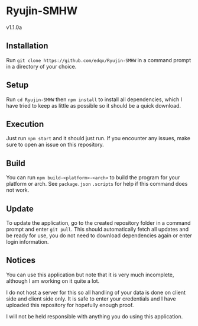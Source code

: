 # Ryujin-SMHW
v1.1.0a

## Installation
Run `git clone https://github.com/edqx/Ryujin-SMHW` in a command prompt in a directory of your choice.

## Setup
Run `cd Ryujin-SMHW` then `npm install` to install all dependencies, which I have tried to keep as little as possible so it should be a quick download.

## Execution
Just run `npm start` and it should just run. If you encounter any issues, make 
sure to open an issue on this repository.

## Build
You can run `npm build-<platform>-<arch>` to build the program for your platform or arch. See `package.json` `.scripts` for help if this command does not work.

## Update
To update the application, go to the created repository folder in a command prompt and enter `git pull`. This should automatically fetch all updates and be ready for use, you do not need to download dependencies again or enter login information.

## Notices
You can use this application but note that it is very much incomplete, although I am working on it quite a lot.

I do not host a server for this so all handling of your data is done on client side and client side only. It is safe to enter your credentials and I have uploaded this repository for hopefully enough proof.

I will not be held responsible with anything you do using this application.